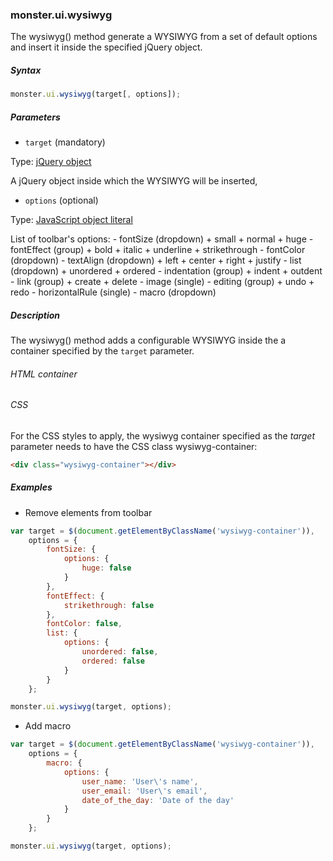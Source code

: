### monster.ui.wysiwyg
The wysiwyg() method generate a WYSIWYG from a set of default options and insert it inside the specified jQuery object.

##### Syntax
```javascript
monster.ui.wysiwyg(target[, options]);
```
##### Parameters
* `target` (mandatory)

 Type: [jQuery object][jquery]

 A jQuery object inside which the WYSIWYG will be inserted,

* `options` (optional)

 Type: [JavaScript object literal][javascript_object_literal]

 List of toolbar's options:
    - fontSize (dropdown)
        + small
        + normal
        + huge
    - fontEffect (group)
        + bold
        + italic
        + underline
        + strikethrough
    - fontColor (dropdown)
    - textAlign (dropdown)
        + left
        + center
        + right
        + justify
    - list (dropdown)
        + unordered
        + ordered
    - indentation (group)
        + indent
        + outdent
    - link (group)
        + create
        + delete
    - image (single)
    - editing (group)
        + undo
        + redo
    - horizontalRule (single)
    - macro (dropdown)

##### Description
The wysiwyg() method adds a configurable WYSIWYG inside the a container specified by the `target` parameter.
###### HTML container
###### CSS
For the CSS styles to apply, the wysiwyg container specified as the *target* parameter needs to have the CSS class wysiwyg-container:
```html
<div class="wysiwyg-container"></div>
```

##### Examples
* Remove elements from toolbar
```javascript
var target = $(document.getElementByClassName('wysiwyg-container')),
    options = {
        fontSize: {
            options: {
                huge: false
            }
        },
        fontEffect: {
            strikethrough: false
        },
        fontColor: false,
        list: {
            options: {
                unordered: false,
                ordered: false
            }
        }
    };

monster.ui.wysiwyg(target, options);
```
* Add macro
```javascript
var target = $(document.getElementByClassName('wysiwyg-container')),
    options = {
        macro: {
            options: {
                user_name: 'User\'s name',
                user_email: 'User\'s email',
                date_of_the_day: 'Date of the day'
            }
        }
    };

monster.ui.wysiwyg(target, options);
```

[jquery]: http://api.jquery.com/Types/#jQuery
[javascript_object_literal]: https://developer.mozilla.org/en-US/docs/Web/JavaScript/Guide/Values,_variables,_and_literals#Object_literals